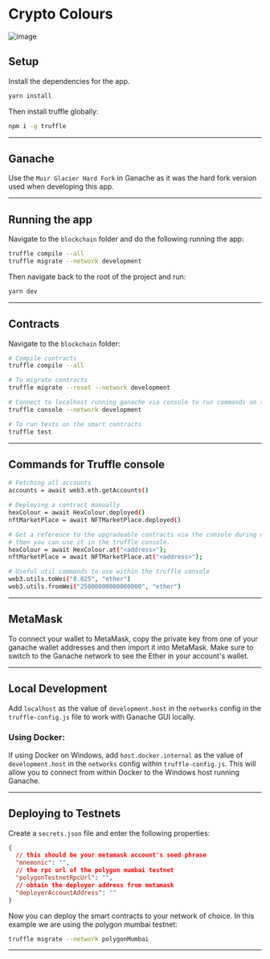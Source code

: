 # Crypto Colours

![image](https://user-images.githubusercontent.com/54685928/148663728-648a62f1-52bd-415b-96b4-4b2f0ba3d590.png)

## Setup

Install the dependencies for the app.

```bash
yarn install
```

Then install truffle globally:

```bash
npm i -g truffle
```

---

## Ganache

Use the `Muir Glacier Hard Fork` in Ganache as it was the hard fork version used when developing this app.

---

## Running the app

Navigate to the `blockchain` folder and do the following running the app:

```bash
truffle compile --all
truffle migrate --network development
```

Then navigate back to the root of the project and run:

```bash
yarn dev
```

---

## Contracts

Navigate to the `blockchain` folder:

```bash
# Compile contracts
truffle compile --all

# To migrate contracts
truffle migrate --reset --network development

# Connect to localhost running ganache via console to run commands on smart contracts
truffle console --network development

# To run tests on the smart contracts
truffle test
```

---

## Commands for Truffle console

```bash
# Fetching all accounts
accounts = await web3.eth.getAccounts()

# Deploying a contract manually
hexColour = await HexColour.deployed()
nftMarketPlace = await NFTMarketPlace.deployed()

# Get a reference to the upgradeable contracts via the console during deployment
# then you can use it in the truffle console.
hexColour = await HexColour.at("<address>");
nftMarketPlace = await NFTMarketPlace.at("<address>");

# Useful util commands to use within the truffle console
web3.utils.toWei("0.025", "ether")
web3.utils.fromWei("25000000000000000", "ether")
```

---

## MetaMask

To connect your wallet to MetaMask, copy the private key from one of your ganache wallet addresses and then import it into MetaMask. Make sure to switch to the Ganache network to see the Ether in your account's wallet.

---

## Local Development

Add `localhost` as the value of `development.host` in the `networks` config in the `truffle-config.js` file to work with Ganache GUI locally.

### Using Docker:

If using Docker on Windows, add `host.docker.internal` as the value of `development.host` in the `networks` config within `truffle-config.js`. This will allow you to connect from within Docker to the Windows host running Ganache.

---

## Deploying to Testnets

Create a `secrets.json` file and enter the following properties:

```json
{
  // this should be your metamask account's seed phrase
  "mnemonic": "",
  // the rpc url of the polygon mumbai testnet
  "polygonTestnetRpcUrl": "",
  // obtain the deployer address from metamask
  "deployerAccountAddress": ""
}
```

Now you can deploy the smart contracts to your network of choice. In this example we are using the polygon mumbai testnet:

```bash
truffle migrate --network polygonMumbai
```

---
